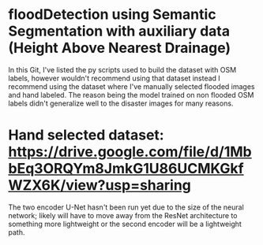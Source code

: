 # floodDetection using Semantic Segmentation with auxiliary data (Height Above Nearest Drainage)

In this Git, I've listed the py scripts used to build the dataset with OSM labels, however wouldn't recommend using that dataset instead I recommend using the dataset where I've manually selected flooded images and hand labeled. The reason being the model trained on non flooded OSM labels didn't generalize well to the disaster images for many reasons.

# Hand selected dataset: https://drive.google.com/file/d/1MbbEq3ORQYm8JmkG1U86UCMKGkfWZX6K/view?usp=sharing

The two encoder U-Net hasn't been run yet due to the size of the neural network; likely will have to move away from the ResNet architecture to something more lightweight or the second encoder will be a lightweight path.
